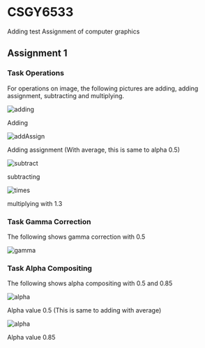 # CSGY6533
Adding test
Assignment of computer graphics
## Assignment 1
### Task Operations
For operations on image, the following pictures are adding, adding assignment, subtracting and multiplying. 

![adding](HW1/readme/Add.png)

Adding

![addAssign](HW1/readme/AddAssign.png)

Adding assignment (With average, this is same to alpha 0.5)

![subtract](HW1/readme/subtract.png)

subtracting

![times](HW1/readme/times130.png)

multiplying with 1.3

### Task Gamma Correction
The following shows gamma correction with 0.5

![gamma](HW1/readme/gamma.png)

### Task Alpha Compositing
The following shows alpha compositing with 0.5 and 0.85

![alpha](HW1/readme/alpha50.png)

Alpha value 0.5 (This is same to adding with average)

![alpha](HW1/readme/alpha85.png)

Alpha value 0.85
